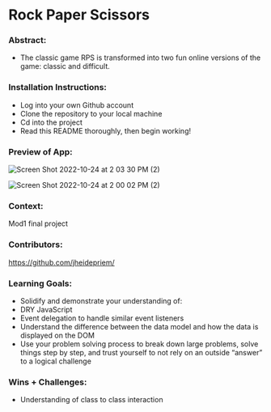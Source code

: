 # Rock Paper Scissors

### Abstract:

- The classic game RPS is transformed into two fun online versions of the game: classic and difficult.

### Installation Instructions:
- Log into your own Github account
- Clone the repository to your local machine
- Cd into the project
- Read this README thoroughly, then begin working!

### Preview of App:
![Screen Shot 2022-10-24 at 2 03 30 PM (2)](https://user-images.githubusercontent.com/108428451/197607012-cc0668dc-8d58-4fdb-b8af-1cffff314635.png)

![Screen Shot 2022-10-24 at 2 00 02 PM (2)](https://user-images.githubusercontent.com/108428451/197607062-e64ffe99-c0f3-47bc-a731-5a065f9288bd.png)


### Context:
Mod1 final project 

### Contributors:

 https://github.com/jheidepriem/

### Learning Goals:

- Solidify and demonstrate your understanding of:
- DRY JavaScript
- Event delegation to handle similar event listeners
- Understand the difference between the data model and how the data is displayed on the DOM
- Use your problem solving process to break down large problems, solve things step by step, and trust yourself to not rely on an outside “answer” to a     logical challenge


### Wins + Challenges:
- Understanding of class to class interaction
